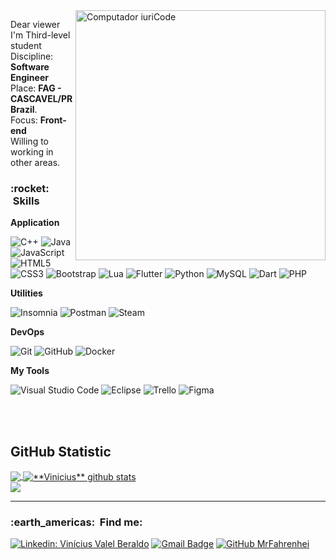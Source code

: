 <img src="https://raw.githubusercontent.com/MicaelliMedeiros/micaellimedeiros/master/image/computer-illustration.png" min-width="400px" max-width="400px" width="400px" align="right" alt="Computador iuriCode">

<p align="left"> 
  Dear viewer<br>
  I'm Third-level student <br>
  Discipline: <strong>Software Engineer</strong><br>
  Place: <strong>FAG - CASCAVEL/PR Brazil</strong>.<br>
  Focus: <strong>Front-end</strong><br>
  Willing to working in other areas.
</p>
<h3> :rocket: &nbsp;Skills </h3>

**Application**

  ![C++](https://img.shields.io/badge/-C++-333333?style=flat&logo=C%2B%2B&logoColor=00599C)
  ![Java](https://img.shields.io/badge/-Java-333333?style=flat&logo=Java&logoColor=007396)
  ![JavaScript](https://img.shields.io/badge/-JavaScript-333333?style=flat&logo=javascript)
  ![HTML5](https://img.shields.io/badge/-HTML5-333333?style=flat&logo=HTML5)
  ![CSS3](https://img.shields.io/badge/-CSS-333333?style=flat&logo=CSS3&logoColor=1572B6)
  ![Bootstrap](https://img.shields.io/badge/Bootstrap-563D7C?style=flat&logo=bootstrap&logoColor=white)
  ![Lua](https://img.shields.io/badge/Lua-2C2D72?style=flat&logo=lua&logoColor=1572B6)
  ![Flutter](https://img.shields.io/badge/-Flutter-333333?style=flat&logo=Flutter)
  ![Python](https://img.shields.io/badge/Python-3776AB?style=flat&logo=python&logoColor=white)
  ![MySQL](https://img.shields.io/badge/-MySQL-333333?style=flat&logo=mysql)
  ![Dart](https://img.shields.io/badge/Dart-0175C2?style=flat&logo=dart&logoColor=white)
  ![PHP](https://img.shields.io/badge/PHP-777BB4?style=flat&logo=php&logoColor=white)
  
  **Utilities**

  ![Insomnia](https://img.shields.io/badge/-Insomnia-333333?style=flat&logo=insomnia)
  ![Postman](https://img.shields.io/badge/-Postman-333333?style=flat&logo=postman)
  ![Steam](https://img.shields.io/badge/Steam-000000?style=flat&logo=steam&logoColor=white)

**DevOps**

  ![Git](https://img.shields.io/badge/-Git-333333?style=flat&logo=git)
  ![GitHub](https://img.shields.io/badge/-GitHub-333333?style=flat&logo=github)
  ![Docker](https://img.shields.io/badge/-Docker-333333?style=flat&logo=docker)
  
**My Tools**

  ![Visual Studio Code](https://img.shields.io/badge/-Visual%20Studio%20Code-333333?style=flat&logo=visual-studio-code&logoColor=007ACC)
  ![Eclipse](https://img.shields.io/badge/-Eclipse-333333?style=flat&logo=eclipse-ide&logoColor=2C2255)
  ![Trello](https://img.shields.io/badge/-Trello-333333?style=flat&logo=trello&logoColor=007ACC)
  ![Figma](https://img.shields.io/badge/-Figma-333333?style=flat&logo=figma&logoColor=007ACC)
  
<br/>

<br>

## **GitHub Statistic**

<a href="https://github.com/MrFahrenhei">
  <img align="center" src="https://github-readme-stats.vercel.app/api/top-langs/?username=MrFahrenhei&theme=dracula&hide_langs_below=1" />
</a>

<a href="https://github.com/MrFahrenhei">
 <img align="center" src="https://github-readme-stats.vercel.app/api?username=MrFahrenhei&show_icons=true&theme=dracula&line_height=27" alt="**Vinicius** github stats"/>
</a>

<br>
<img src="https://img.shields.io/static/v1?label=Overview&message=Vinicius%20Valle%20Beraldo&color=f8efd4&style=for-the-badge&logo=GitHub">

<hr>
<h3> :earth_americas: &nbsp;Find me: </h3> 

[![Linkedin: Vinícius Valel Beraldo](https://img.shields.io/badge/-Vinicius%20Valle%20Beraldo-blue?style=flat-square&logo=Linkedin&logoColor=white&link=)](https://www.linkedin.com/in/vin%C3%ADcius-valle-beraldo-9b85a2208/)
[![Gmail Badge](https://img.shields.io/badge/-viniciusvalleb@hotmail.com-006bed?style=flat-square&logo=Gmail&logoColor=white&link=mailto:SEU-EMAIL)](mailto:viniciusvalleb@hotmail.com)
[![GitHub MrFahrenhei]( https://img.shields.io/github/followers/MrFahrenhei?label=follow&style=social)](https://github.com/MrFahrenhei)

